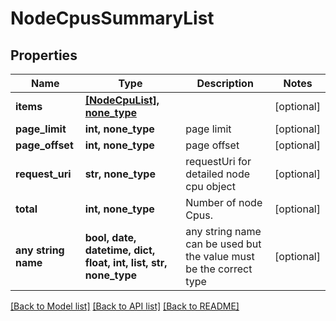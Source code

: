 # NodeCpusSummaryList


## Properties
Name | Type | Description | Notes
------------ | ------------- | ------------- | -------------
**items** | [**[NodeCpuList], none_type**](NodeCpuList.md) |  | [optional] 
**page_limit** | **int, none_type** | page limit | [optional] 
**page_offset** | **int, none_type** | page offset | [optional] 
**request_uri** | **str, none_type** | requestUri for detailed node cpu object | [optional] 
**total** | **int, none_type** | Number of node Cpus. | [optional] 
**any string name** | **bool, date, datetime, dict, float, int, list, str, none_type** | any string name can be used but the value must be the correct type | [optional]

[[Back to Model list]](../README.md#documentation-for-models) [[Back to API list]](../README.md#documentation-for-api-endpoints) [[Back to README]](../README.md)


